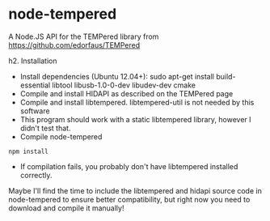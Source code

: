 node-tempered
=============

A Node.JS API for the TEMPered library from https://github.com/edorfaus/TEMPered

h2. Installation

* Install dependencies (Ubuntu 12.04+): sudo apt-get install build-essential libtool libusb-1.0-0-dev libudev-dev cmake
* Compile and install HIDAPI as described on the TEMPered page
* Compile and install libtempered. libtempered-util is not needed by this software
* This program should work with a static libtempered library, however I didn't test that.
* Compile node-tempered
```
npm install
```
* If compilation fails, you probably don't have libtempered installed correctly.

Maybe I'll find the time to include the libtempered and hidapi source code in node-tempered to ensure better compatibility, but right now you need to download and compile it manually!
